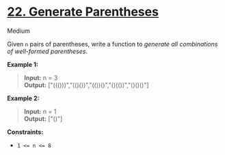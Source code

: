 # [22\. Generate Parentheses](https://leetcode.com/problems/generate-parentheses/)

Medium

Given `n` pairs of parentheses, write a function to _generate all combinations of well-formed parentheses_.

**Example 1:**

> **Input:** n = 3  
> **Output:** \["((()))","(()())","(())()","()(())","()()()"\]

**Example 2:**

> **Input:** n = 1  
> **Output:** \["()"\]

**Constraints:**

- `1 <= n <= 8`
